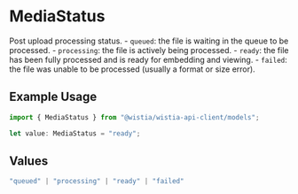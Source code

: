 # MediaStatus

Post upload processing status. - `queued`: the file is waiting in the queue to be processed. - `processing`: the file is actively being processed. - `ready`: the file has been fully processed and is ready for embedding and viewing. - `failed`: the file was unable to be processed (usually a format or size error).


## Example Usage

```typescript
import { MediaStatus } from "@wistia/wistia-api-client/models";

let value: MediaStatus = "ready";
```

## Values

```typescript
"queued" | "processing" | "ready" | "failed"
```